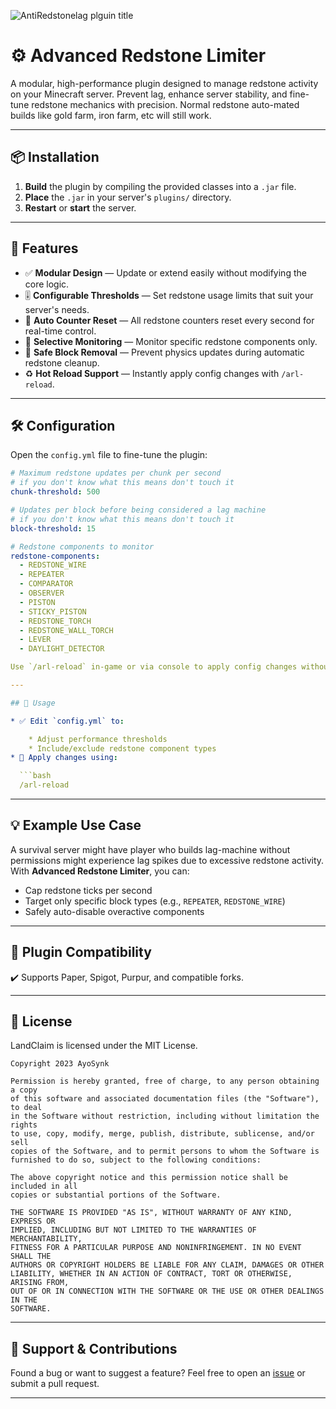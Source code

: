 ![AntiRedstonelag plguin title](https://i.postimg.cc/x1mjs7hb/minecraft-title-3.png)
# ⚙️ Advanced Redstone Limiter

A modular, high-performance plugin designed to manage redstone activity on your Minecraft server. Prevent lag, enhance server stability, and fine-tune redstone mechanics with precision. Normal redstone auto-mated builds like gold farm, iron farm, etc will still work.

--- 

## 📦 Installation

1. **Build** the plugin by compiling the provided classes into a `.jar` file.
2. **Place** the `.jar` in your server's `plugins/` directory.
3. **Restart** or **start** the server.

---

## 🚀 Features

- ✅ **Modular Design** — Update or extend easily without modifying the core logic.
- 🎚️ **Configurable Thresholds** — Set redstone usage limits that suit your server's needs.
- 🔄 **Auto Counter Reset** — All redstone counters reset every second for real-time control.
- 🎯 **Selective Monitoring** — Monitor specific redstone components only.
- 🧱 **Safe Block Removal** — Prevent physics updates during automatic redstone cleanup.
- ♻️ **Hot Reload Support** — Instantly apply config changes with `/arl-reload`.

---

## 🛠️ Configuration

Open the `config.yml` file to fine-tune the plugin:

```yaml
# Maximum redstone updates per chunk per second
# if you don't know what this means don't touch it
chunk-threshold: 500

# Updates per block before being considered a lag machine
# if you don't know what this means don't touch it
block-threshold: 15

# Redstone components to monitor
redstone-components:
  - REDSTONE_WIRE
  - REPEATER
  - COMPARATOR
  - OBSERVER
  - PISTON
  - STICKY_PISTON
  - REDSTONE_TORCH
  - REDSTONE_WALL_TORCH
  - LEVER
  - DAYLIGHT_DETECTOR

Use `/arl-reload` in-game or via console to apply config changes without restarting the server.

---

## 📘 Usage

* ✅ Edit `config.yml` to:

    * Adjust performance thresholds
    * Include/exclude redstone component types
* 🔄 Apply changes using:

  ```bash
  /arl-reload
  ```

---

## 💡 Example Use Case

A survival server might have player who builds lag-machine without permissions might experience lag spikes due to excessive redstone activity. With **Advanced Redstone Limiter**, you can:

* Cap redstone ticks per second
* Target only specific block types (e.g., `REPEATER`, `REDSTONE_WIRE`)
* Safely auto-disable overactive components

---

## 🧩 Plugin Compatibility

✔️ Supports Paper, Spigot, Purpur, and compatible forks.

---

## 📜 License

LandClaim is licensed under the MIT License.

```license
Copyright 2023 AyoSynk

Permission is hereby granted, free of charge, to any person obtaining a copy
of this software and associated documentation files (the "Software"), to deal
in the Software without restriction, including without limitation the rights
to use, copy, modify, merge, publish, distribute, sublicense, and/or sell
copies of the Software, and to permit persons to whom the Software is
furnished to do so, subject to the following conditions:

The above copyright notice and this permission notice shall be included in all
copies or substantial portions of the Software.

THE SOFTWARE IS PROVIDED "AS IS", WITHOUT WARRANTY OF ANY KIND, EXPRESS OR
IMPLIED, INCLUDING BUT NOT LIMITED TO THE WARRANTIES OF MERCHANTABILITY,
FITNESS FOR A PARTICULAR PURPOSE AND NONINFRINGEMENT. IN NO EVENT SHALL THE
AUTHORS OR COPYRIGHT HOLDERS BE LIABLE FOR ANY CLAIM, DAMAGES OR OTHER
LIABILITY, WHETHER IN AN ACTION OF CONTRACT, TORT OR OTHERWISE, ARISING FROM,
OUT OF OR IN CONNECTION WITH THE SOFTWARE OR THE USE OR OTHER DEALINGS IN THE
SOFTWARE.
```
---

## 🤝 Support & Contributions

Found a bug or want to suggest a feature?
Feel free to open an [issue](https://github.com/your-repo/issues) or submit a pull request.

---
